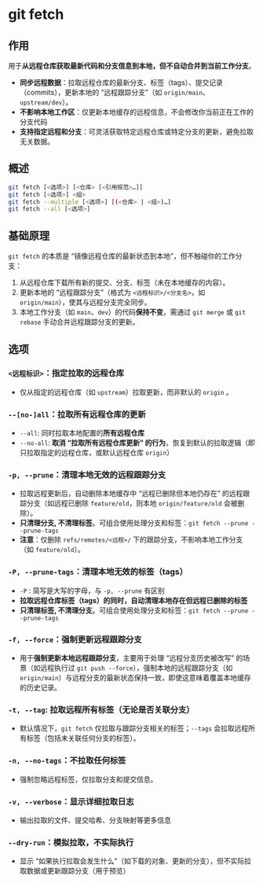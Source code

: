 # git fetch

## 作用

用于**从远程仓库获取最新代码和分支信息到本地，但不自动合并到当前工作分支**。

- **同步远程数据**：拉取远程仓库的最新分支、标签（tags）、提交记录（commits），更新本地的 “远程跟踪分支”（如 `origin/main`、`upstream/dev`）。
- **不影响本地工作区**：仅更新本地缓存的远程信息，不会修改你当前正在工作的分支代码
- **支持指定远程和分支**：可灵活获取特定远程仓库或特定分支的更新，避免拉取无关数据。

## 概述

```bash
git fetch [<选项>] [<仓库> [<引用规范>…]]
git fetch [<选项>] <组>
git fetch --multiple [<选项>] [(<仓库> | <组>)…]
git fetch --all [<选项>]
```

## 基础原理

`git fetch` 的本质是 “镜像远程仓库的最新状态到本地”，但不触碰你的工作分支：

1. 从远程仓库下载所有新的提交、分支、标签（未在本地缓存的内容）。
2. 更新本地的 “远程跟踪分支”（格式为 `<远程标识>/<分支名>`，如 `origin/main`），使其与远程分支完全同步。
3. 本地工作分支（如 `main`、`dev`）的代码**保持不变**，需通过 `git merge` 或 `git rebase` 手动合并远程跟踪分支的更新。

## 选项

### `<远程标识>`：指定拉取的远程仓库

* 仅从指定的远程仓库（如 `upstream`）拉取更新，而非默认的 `origin` 。

### `--[no-]all`：拉取所有远程仓库的更新

* `--all`: 同时拉取本地配置的**所有远程仓库**
* `--no-all`: **取消 “拉取所有远程仓库更新” 的行为**，恢复到默认的拉取逻辑（即只拉取指定的远程仓库，或默认远程仓库 `origin`）

### `-p, --prune`：清理本地无效的远程跟踪分支

* 拉取远程更新后，自动删除本地缓存中 “远程已删除但本地仍存在” 的远程跟踪分支（如远程已删除 `feature/old`，则本地 `origin/feature/old` 会被删除）。
* **只清理分支, 不清理标签**。可组合使用处理分支和标签：`git fetch --prune --prune-tags`
* **注意**：仅删除 `refs/remotes/<远程>/` 下的跟踪分支，不影响本地工作分支（如 `feature/old`）。

### `-P, --prune-tags`：清理本地无效的标签（tags）

* `-P` : 简写是大写的字母，与 `-p, --prune` 有区别
* **拉取远程仓库标签（tags）的同时，自动清理本地存在但远程已删除的标签**
* **只清理标签, 不清理分支**。可组合使用处理分支和标签：`git fetch --prune --prune-tags`

### `-f, --force`：强制更新远程跟踪分支

* 用于**强制更新本地远程跟踪分支**，主要用于处理 “远程分支历史被改写” 的场景（如远程执行过 `git push --force`），强制本地的远程跟踪分支（如 `origin/main`）与远程分支的最新状态保持一致，即使这意味着覆盖本地缓存的历史记录。

### `-t, --tag`: 拉取远程所有标签（无论是否关联分支）

* 默认情况下，`git fetch` 仅拉取与跟踪分支相关的标签；`--tags` 会拉取远程所有标签（包括未关联任何分支的标签）。

 ### `-n, --no-tags`：不拉取任何标签

* 强制忽略远程标签，仅拉取分支和提交信息。

### `-v, --verbose`：显示详细拉取日志

* 输出拉取的文件、提交哈希、分支映射等更多信息

### `--dry-run`：模拟拉取，不实际执行

* 显示 “如果执行拉取会发生什么”（如下载的对象、更新的分支），但不实际拉取数据或更新跟踪分支（用于预览）

